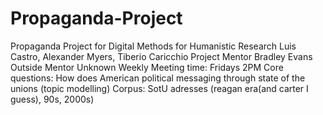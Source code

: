 # Propaganda-Project
Propaganda Project for Digital Methods for Humanistic Research
Luis Castro, Alexander Myers, Tiberio Caricchio
Project Mentor  Bradley Evans
Outside Mentor Unknown
Weekly Meeting time: Fridays 2PM
Core questions: How does American political messaging through state of the unions (topic modelling)
Corpus: SotU adresses (reagan era(and carter I guess), 90s, 2000s)
